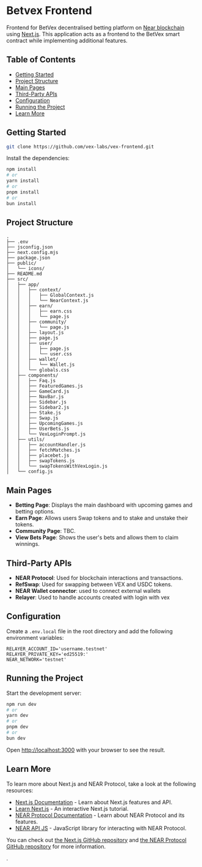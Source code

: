 # Betvex Frontend

Frontend for BetVex decentralised betting platform on [Near blockchain](https://near.org/) using [Next.js](https://nextjs.org/).
This application acts as a frontend to the BetVex smart contract while implementing additional features.

## Table of Contents

- [Getting Started](#getting-started)
- [Project Structure](#project-structure)
- [Main Pages](#main-pages)
- [Third-Party APIs](#third-party-apis)
- [Configuration](#configuration)
- [Running the Project](#running-the-project)
- [Learn More](#learn-more)

## Getting Started

```bash
git clone https://github.com/vex-labs/vex-frontend.git
```

Install the dependencies:

```bash
npm install
# or
yarn install
# or
pnpm install
# or
bun install
```

## Project Structure

```plaintext
.
├── .env
├── jsconfig.json
├── next.config.mjs
├── package.json
├── public/
│   └── icons/
├── README.md
├── src/
│   ├── app/
│   │   ├── context/
│   │   │   ├── GlobalContext.js
│   │   │   └── NearContext.js
│   │   ├── earn/
│   │   │   ├── earn.css
│   │   │   └── page.js
│   │   ├── community/
│   │   │   └── page.js
│   │   ├── layout.js
│   │   ├── page.js
│   │   ├── user/
│   │   │   ├── page.js
│   │   │   └── user.css
│   │   ├── wallet/
│   │   │   └── Wallet.js
│   │   └── globals.css
│   ├── components/
│   │   ├── Faq.js
│   │   ├── FeaturedGames.js
│   │   ├── GameCard.js
│   │   ├── NavBar.js
│   │   ├── Sidebar.js
│   │   ├── Sidebar2.js
│   │   ├── Stake.js
│   │   ├── Swap.js
│   │   ├── UpcomingGames.js
│   │   ├── UserBets.js
│   │   └── VexLoginPrompt.js
│   ├── utils/
│   │   ├── accountHandler.js
│   │   ├── fetchMatches.js
│   │   ├── placebet.js
│   │   ├── swapTokens.js
│   │   └── swapTokensWithVexLogin.js
│   └── config.js

```

## Main Pages

- **Betting Page**: Displays the main dashboard with upcoming games and betting options.
- **Earn Page**: Allows users Swap tokens and to stake and unstake their tokens.
- **Community Page**: TBC.
- **View Bets Page**: Shows the user's bets and allows them to claim winnings.

## Third-Party APIs

- **NEAR Protocol**: Used for blockchain interactions and transactions.
- **RefSwap**: Used for swapping between VEX and USDC tokens.
- **NEAR Wallet connector**: used to connect external wallets
- **Relayer**: Used to handle accounts created with login with vex

## Configuration

Create a `.env.local` file in the root directory and add the following environment variables:

```plaintext
RELAYER_ACCOUNT_ID='username.testnet'
RELAYER_PRIVATE_KEY='ed25519:'
NEAR_NETWORK='testnet'
```

## Running the Project

Start the development server:

```bash
npm run dev
# or
yarn dev
# or
pnpm dev
# or
bun dev
```

Open [http://localhost:3000](http://localhost:3000) with your browser to see the result.

## Learn More

To learn more about Next.js and NEAR Protocol, take a look at the following resources:

- [Next.js Documentation](https://nextjs.org/docs) - Learn about Next.js features and API.
- [Learn Next.js](https://nextjs.org/learn) - An interactive Next.js tutorial.
- [NEAR Protocol Documentation](https://docs.near.org/) - Learn about NEAR Protocol and its features.
- [NEAR API JS](https://github.com/near/near-api-js) - JavaScript library for interacting with NEAR Protocol.

You can check out [the Next.js GitHub repository](https://github.com/vercel/next.js/) and [the NEAR Protocol GitHub repository](https://github.com/near/nearcore) for more information.

.
